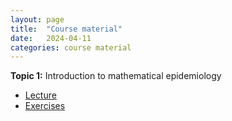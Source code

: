 ```yaml
---
layout: page
title:  "Course material"
date:   2024-04-11
categories: course material
---
```


**Topic 1:** Introduction to mathematical epidemiology

- [Lecture](https://cecilekremer.github.io/test_course/slides.pdf)
- [Exercises](https://cecilekremer.github.io/test_course/course-material/topic1/t1-exercises/t1-exercises)
